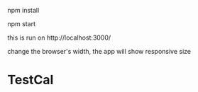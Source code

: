 npm install

npm start

this is run on http://localhost:3000/

change the browser's width, the app will show responsive size

# TestCal
